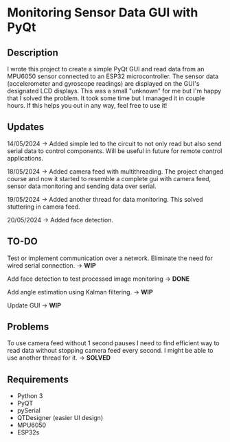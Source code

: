 # Monitoring Sensor Data GUI with PyQt

## Description
I wrote this project to create a simple PyQt GUI and read data from an MPU6050 sensor connected to an ESP32 microcontroller. The sensor data (accelerometer and gyroscope readings) are displayed on the GUI's designated LCD displays.
This was a small "unknown" for me but I'm happy that I solved the problem. It took some time but I managed it in couple hours. If this helps you out in any way, feel free to use it!

## Updates
14/05/2024 -> Added simple led to the circuit to not only read but also send serial data to control components. Will be useful in future for remote control applications.

18/05/2024 -> Added camera feed with multithreading. The project changed course and now it started to resemble a complete gui with camera feed, sensor data monitoring and sending data over serial.

19/05/2024 -> Added another thread for data monitoring. This solved stuttering in camera feed.

20/05/2024 -> Added face detection.

## TO-DO
Test or implement communication over a network. Eliminate the need for wired serial connection. -> <b>WIP</b>

Add face detection to test processed image monitoring -> <b>DONE</b>

Add angle estimation using Kalman filtering. -> <b>WIP</b>

Update GUI -> <b>WIP</b>

## Problems
To use camera feed without 1 second pauses I need to find efficient way to read data without stopping camera feed every second. I might be able to use another thread for it. -> <b>SOLVED</b>

## Requirements
- Python 3
- PyQT
- pySerial
- QTDesigner (easier UI design)
- MPU6050
- ESP32s
